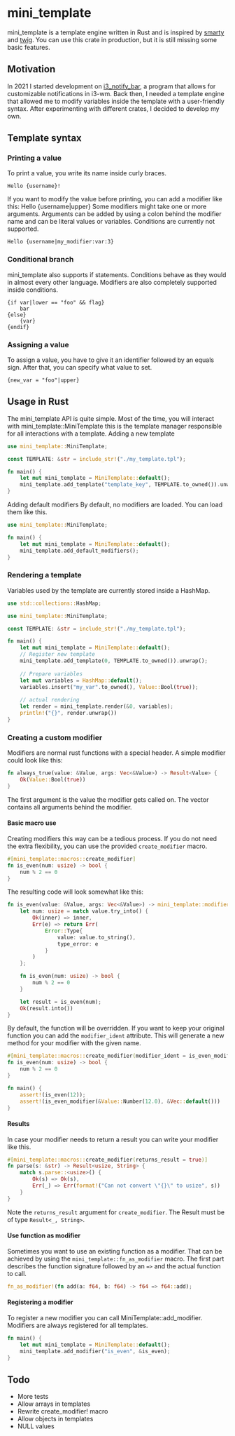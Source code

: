 # mini_template
mini_template is a template engine written in Rust and is inspired by [smarty](https://smarty.net) and [twig](https://twig.symfony.com/). You can use this crate in production, but it is still missing some basic features.
## Motivation
In 2021 I started development on [i3_notify_bar](https://github.com/Julian-Alberts/i3_notify_bar), a program that allows for customizable notifications in i3-wm. Back then, I needed a template engine that allowed me to modify variables inside the template with a user-friendly syntax. After experimenting with different crates, I decided to develop my own.
## Template syntax
### Printing a value
To print a value, you write its name inside curly braces.
```
Hello {username}!
```
If you want to modify the value before printing, you can add a modifier like this:
Hello {username|upper}
Some modifiers might take one or more arguments. Arguments can be added by using a colon behind the modifier name and can be literal values or variables. Conditions are currently not supported.
```
Hello {username|my_modifier:var:3}
```
### Conditional branch
mini_template also supports if statements. Conditions behave as they would in almost every other language. Modifiers are also completely supported inside conditions.
```
{if var|lower == "foo" && flag}
    bar
{else}
    {var}
{endif}
```
### Assigning a value
To assign a value, you have to give it an identifier followed by an equals sign. After that, you can specify what value to set.
```
{new_var = "foo"|upper}
```

## Usage in Rust
The mini_template API is quite simple. Most of the time, you will interact with mini_template::MiniTemplate this is the template manager responsible for all interactions with a template.
Adding a new template
```rust
use mini_template::MiniTemplate;

const TEMPLATE: &str = include_str!("./my_template.tpl");

fn main() {
    let mut mini_template = MiniTemplate::default();
    mini_template.add_template("template_key", TEMPLATE.to_owned()).unwrap();
}
```
Adding default modifiers
By default, no modifiers are loaded. You can load them like this.
```rust
use mini_template::MiniTemplate;

fn main() {
    let mut mini_template = MiniTemplate::default();
    mini_template.add_default_modifiers();
}
```
### Rendering a template
Variables used by the template are currently stored inside a HashMap.
```rust
use std::collections::HashMap;

use mini_template::MiniTemplate;

const TEMPLATE: &str = include_str!("./my_template.tpl");

fn main() {
    let mut mini_template = MiniTemplate::default();
    // Register new template
    mini_template.add_template(0, TEMPLATE.to_owned()).unwrap();
    
    // Prepare variables
    let mut variables = HashMap::default();
    variables.insert("my_var".to_owned(), Value::Bool(true));
    
    // actual rendering
    let render = mini_template.render(&0, variables);
    println!("{}", render.unwrap())
}
```
### Creating a custom modifier
Modifiers are normal rust functions with a special header. A simple modifier could look like this:
```rust
fn always_true(value: &Value, args: Vec<&Value>) -> Result<Value> {
    Ok(Value::Bool(true))
}
```
The first argument is the value the modifier gets called on. The vector contains all arguments behind the modifier.
#### Basic macro use
Creating modifiers this way can be a tedious process. If you do not need the extra flexibility, you can use the provided `create_modifier` macro.
```rust
#[mini_template::macros::create_modifier]
fn is_even(num: usize) -> bool {
    num % 2 == 0
}
```
The resulting code will look somewhat like this:
```rust
fn is_even(value: &Value, args: Vec<&Value>) -> mini_template::modifier::error::Result<Value> {
    let num: usize = match value.try_into() {
        Ok(inner) => inner,
        Err(e) => return Err(
            Error::Type{
                value: value.to_string(), 
                type_error: e
            }
        )
    };

    fn is_even(num: usize) -> bool {
        num % 2 == 0
    }

    let result = is_even(num);
    Ok(result.into())
}
```
By default, the function will be overridden. If you want to keep your original function 
you can add the `modifier_ident` attribute. This will generate a new method for your 
modifier with the given name.
```rust
#[mini_template::macros::create_modifier(modifier_ident = is_even_modifier)]
fn is_even(num: usize) -> bool {
    num % 2 == 0
}

fn main() {
    assert!(is_even(12));
    assert!(is_even_modifier(&Value::Number(12.0), &Vec::default()))
}
```


#### Results
In case your modifier needs to return a result you can write your modifier like this.
```rust
#[mini_template::macros::create_modifier(returns_result = true)]
fn parse(s: &str) -> Result<usize, String> {
    match s.parse::<usize>() {
        Ok(s) => Ok(s),
        Err(_) => Err(format!("Can not convert \"{}\" to usize", s))
    }
}
```
Note the `returns_result` argument for `create_modifier`. The Result must be of type `Result<_, String>`.

#### Use function as modifier
Sometimes you want to use an existing function as a modifier. That can be achieved by using 
the `mini_template::fn_as_modifier` macro. The first part describes the function 
signature followed by an `=>` and the actual function to call.
```rust
fn_as_modifier!(fn add(a: f64, b: f64) -> f64 => f64::add);
```

#### Registering a modifier
To register a new modifier you can call MiniTemplate::add_modifier. Modifiers are always registered for all templates.
```rust
fn main() {
    let mut mini_template = MiniTemplate::default();
    mini_template.add_modifier("is_even", &is_even);
}
```
## Todo
* More tests
* Allow arrays in templates
* Rewrite create_modifier! macro
* Allow objects in templates
* NULL values
